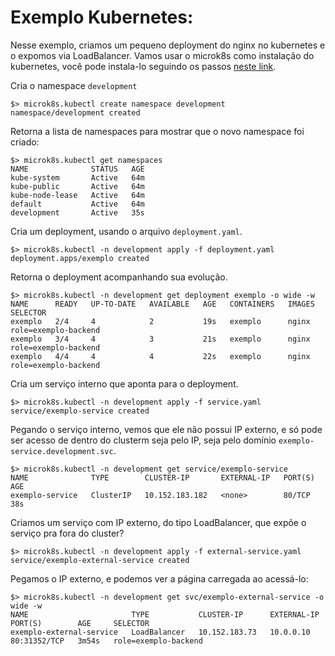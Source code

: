 # Exemplo Kubernetes:

Nesse exemplo, criamos um pequeno deployment do nginx no kubernetes e o expomos via LoadBalancer. Vamos usar o microk8s como instalação do kubernetes, você pode instala-lo seguindo os passos [neste link](https://microk8s.io/).

Cria o namespace `development`

```SHELL
$> microk8s.kubectl create namespace development
namespace/development created
```

Retorna a lista de namespaces para mostrar que o novo namespace foi criado:

```SHELL
$> microk8s.kubectl get namespaces
NAME              STATUS   AGE
kube-system       Active   64m
kube-public       Active   64m
kube-node-lease   Active   64m
default           Active   64m
development       Active   35s
```

Cria um deployment, usando o arquivo `deployment.yaml`.

```SHELL
$> microk8s.kubectl -n development apply -f deployment.yaml
deployment.apps/exemplo created
```

Retorna o deployment acompanhando sua evolução.

```SHELL
$> microk8s.kubectl -n development get deployment exemplo -o wide -w
NAME      READY   UP-TO-DATE   AVAILABLE   AGE   CONTAINERS   IMAGES   SELECTOR
exemplo   2/4     4            2           19s   exemplo      nginx    role=exemplo-backend
exemplo   3/4     4            3           21s   exemplo      nginx    role=exemplo-backend
exemplo   4/4     4            4           22s   exemplo      nginx    role=exemplo-backend
```

Cria um serviço interno que aponta para o deployment.

```SHELL
$> microk8s.kubectl -n development apply -f service.yaml
service/exemplo-service created
```

Pegando o serviço interno, vemos que ele não possui IP externo, e só pode ser acesso de dentro do clusterm seja pelo IP, seja pelo domínio `exemplo-service.development.svc`.

```SHELL
$> microk8s.kubectl -n development get service/exemplo-service
NAME              TYPE        CLUSTER-IP       EXTERNAL-IP   PORT(S)   AGE
exemplo-service   ClusterIP   10.152.183.182   <none>        80/TCP    38s
```

Criamos um serviço com IP externo, do tipo LoadBalancer, que expõe o serviço pra fora do cluster?

```SHELL
$> microk8s.kubectl -n development apply -f external-service.yaml
service/exemplo-external-service created
```

Pegamos o IP externo, e podemos ver a página carregada ao acessá-lo:

```SHELL
$> microk8s.kubectl -n development get svc/exemplo-external-service -o wide -w
NAME                       TYPE           CLUSTER-IP      EXTERNAL-IP   PORT(S)        AGE     SELECTOR
exemplo-external-service   LoadBalancer   10.152.183.73   10.0.0.10     80:31352/TCP   3m54s   role=exemplo-backend
```